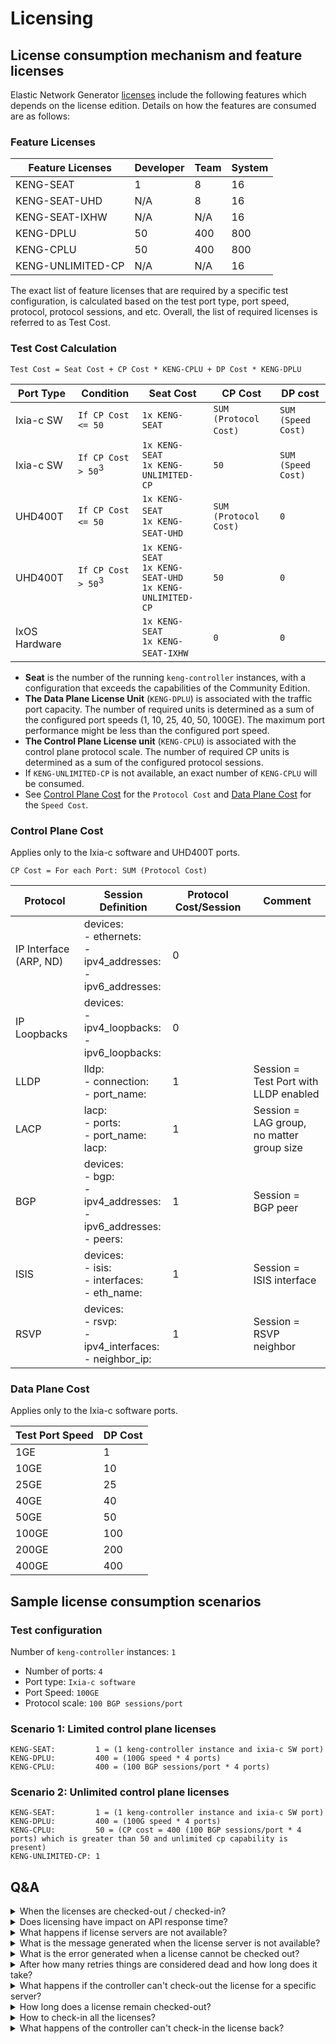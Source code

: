 # Licensing

## License consumption mechanism and feature licenses

Elastic Network Generator [licenses](../licensing.md) include the following features which depends on the license edition. Details on how the features are consumed are as follows:

### Feature Licenses

| Feature Licenses                    | Developer            | Team            | System                 |
|-------------------------------------|----------------------|-----------------|------------------------|
| KENG-SEAT                           | 1                    |  8              |  16                    |
| KENG-SEAT​-UHD                       | N/A                  |  8              |  16                    |
| KENG-SEAT​-IXHW                      | N/A                  |  N/A            |  16                    |
| KENG-DPLU                           | 50                   |  400            |  800                   |
| KENG-CPLU                           | 50                   |  400            |  800                   |
| KENG-UNLIMITED-CP                   | N/A                  |  N/A            |  16                    |

The exact list of feature licenses that are required by a specific test configuration, is calculated based on the test port type, port speed, protocol, protocol sessions, and etc. Overall, the list of required licenses is referred to as Test Cost.

### Test Cost Calculation

```
Test Cost = Seat Cost + CP Cost * KENG-CPLU + DP Cost * KENG-DPLU​
```

| Port Type        | Condition                     | Seat Cost                                                             | CP Cost                            | DP cost                        |
|------------------|-------------------            |-----------------------------------------------------------------------|-------------------------           |---------------                 |
| Ixia-c SW        | `If CP Cost <= 50`            |  `1x KENG-SEAT`                                                       |  `SUM (Protocol Cost)`            ​ |  `SUM (Speed Cost)`            |
| Ixia-c SW        | `If CP Cost > 50`<sup>3</sup> |  `1x KENG-SEAT`<br/>`1x KENG-UNLIMITED-CP`                            |  `50`                              |  `SUM (Speed Cost)`            |
| UHD400T          | `If CP Cost <= 50`​            |  `1x KENG-SEAT`​<br/>`1x KENG-SEAT-UHD`​                                |  `SUM (Protocol Cost)​`             |  `0`                           |
| UHD400T          | `If CP Cost > 50`<sup>3</sup> |  `1x KENG-SEAT`<br/>`1x KENG-SEAT-UHD`<br/>`1x KENG-UNLIMITED-CP`     |  `50`                              |  `0`                           |
| IxOS Hardware    |                               |  `1x KENG-SEAT`<br/>`1x KENG-SEAT-IXHW`​                               |  `0`                               |  `0`                           |

- **Seat** is the number of the running `keng-controller` instances, with a configuration that exceeds the capabilities of the Community Edition.
- **The Data Plane License Unit** (`KENG-DPLU`) is associated with the traffic port capacity.
The number of required units is determined as a sum of the configured port speeds (1, 10, 25, 40, 50, 100GE). The maximum port performance might be less than the configured port speed.
- **The Control Plane License unit** (`KENG-CPLU`) is associated with the control plane protocol scale. The number of required CP units is determined as a sum of the configured protocol sessions.
- If `KENG-UNLIMITED-CP` is not available, an exact number of `KENG-CPLU` will be consumed.
- See [Control Plane Cost](#control-plane-cost) for the `Protocol Cost` and [Data Plane Cost](#data-plane-cost) for the `Speed Cost`.

### Control Plane Cost

Applies only to the Ixia-c software and UHD400T ports.

```
CP Cost = For each Port: SUM (Protocol Cost)
```

| Protocol                     | Session Definition                                                                       | Protocol Cost/Session | Comment                                   |
|------------------------------|-----------------------------------------                                                 |-----------------------|-----------------------                    |
| IP Interface (ARP, ND)       | devices: <br /> - ethernets: <br /> - ipv4_addresses:<br />  - ipv6_addresses:           |  0                    |                                           |
| IP Loopbacks​                 | devices: <br /> - ipv4_loopbacks:<br />  - ipv6_loopbacks:                               |  0                    |                                           |
| LLDP​                         | lldp: <br /> - connection:<br />  - port_name:                                           |  1                    | Session = Test Port with LLDP enabled     |
| LACP                         | lacp: <br /> - ports:<br />  - port_name: <br /> lacp:                                   |  1                    | Session = LAG group, no matter group size​ |
| BGP                          | devices: <br /> - bgp: <br /> - ipv4_addresses:<br />  - ipv6_addresses: <br />- peers:​  | 1                     | Session = BGP peer                        |
| ISIS                         | devices: <br /> - isis: <br /> - interfaces:<br />  - eth_name: ​                         | 1                     | Session = ISIS interface                  |
| RSVP                         | devices: <br /> - rsvp: <br /> - ipv4_interfaces:<br />  - neighbor_ip: ​                 | 1                     | Session = RSVP neighbor​                   |

### Data Plane Cost

Applies only to the Ixia-c software ports.

| Test Port Speed        | DP Cost         |
|------------------------|-----------------|
| 1GE                    | 1               |
| 10GE                   | 10              |
| 25GE                   | 25              |
| 40GE                   | 40              |
| 50GE                   | 50              |
| 100GE                  | 100             |
| 200GE                  | 200             |
| 400GE                  | 400             |

## Sample license consumption scenarios

### Test configuration

Number of `keng-controller` instances: `1`

* Number of ports: `4`
* Port type: `Ixia-c software`
* Port Speed: `100GE`
* Protocol scale: `100 BGP sessions/port`

### Scenario 1: Limited control plane licenses

```
KENG-SEAT:         1 = (1 keng-controller instance and ixia-c SW port)
KENG-DPLU:         400 = (100G speed * 4 ports)
KENG-CPLU:         400 = (100 BGP sessions/port * 4 ports)
```

### Scenario 2: Unlimited control plane licenses

```
KENG-SEAT:         1 = (1 keng-controller instance and ixia-c SW port)
KENG-DPLU:         400 = (100G speed * 4 ports)
KENG-CPLU:         50 = (CP cost = 400 (100 BGP sessions/port * 4 ports) which is greater than 50 and unlimited cp capability is present)
KENG-UNLIMITED-CP: 1
```

## Q&A

<details>
<summary>When the licenses are checked-out / checked-in?</summary>
<br>
The license check-out/check-in mechanism in the keng-controller works as follows:</br>

1. Calculate the Test Cost. For example,  Test Cost = N.</br>
2. Based on the calculation performed in step (1), check-out the licenses at the time of the OTG SetConfig API call.</br>
3. Execute the test if license check-out is successful.</br>
4. For the next configuration, calculate Test Cost, For example, Test Cost = M.</br>

```
if M == N:
    - keng-controller will not have any communication with license servers
else if M > N:
    - keng-controller will not check-in licenses
    - it will attempt to check-out required additional licenses
else if M < N:
    - keng-controller will check-in surplus of the licenses
```
</details>

<details>
<summary>Does licensing have impact on API response time?</summary>
<br>
On the timing aspect, the entire license check-out/check-in mechanism works concurrently with the control plane and the data plane configurations in the ports during the OTG SetConfig operation. Therefore, potentially there is a minimal impact in the OTG SetConfig API response time. If the license server is on a remote site from the controller, the OTG SetConfig API response time might get impacted due to the network latency.
</details>

<details>
<summary>What happens if license servers are not available?</summary>
<br>
The keng-controller can work with up to 4 license servers. The controller tries to connect to all the license servers during the startup. If none of them is available, the controller capabilities are reduced to the Community Edition. After that, a background routine is initiated to make recurrent attempts to connect the configured license servers in 30 second intervals. <br />

Once the controller is able to establish a connection with any of the license servers, for any new configuration beyond capabilities of the Community Edition, the keng-controller will try to check-out a license from the license server with which the connection is established. <br />
</details>

<details>
<summary>What is the message generated when the license server is not available?</summary>
<br>
When a configured license server is not reachable, the log message with error code 13 is generated by the keng-controller:</br>
<br>
"level":"warn","ctx":"impl/licensing","Not all license server could be reached":"code: 13 ...error details... "
</details>

<details>
<summary>What is the error generated when a license cannot be checked out?</summary>
<br>
There are two possible scenarios when the license cannot checkout.<br>
<br>
Scenario 1: Any of the license servers does not have the adequate license features that are required for the test configuration. It will throw an error with the error code 13 and the following error message:<br>
<br>
Current configuration requires following additional license feature(s): {...details...} which is not available in configured license server(s): {...details...} Available license feature(s) in license-server(s) are {...details...}.
<br>
<br>
Scenario 2: Previously active license server is no longer available/reachable. It will throw an error with the error code 13 and the following error message:<br>
<br>
issue consuming license from server ...address...: rpc error: code = DeadlineExceeded desc = context deadline exceeded
<br>
</details>

<details>
<summary>After how many retries things are considered dead and how long does it take?</summary>
<br>
The controller will keep probing the list of license servers that are supplied at the time in the background routine in every 30 seconds during the controller lifetime.
</details>

<details>
<summary>What happens if the controller can't check-out the license for a specific server?</summary>
<br>
The keng-controller will attempt to check out licenses from the next available license server in the configured list.
</details>

<details>
<summary>How long does a license remain checked-out?</summary>
<br>
For the duration of the current test configuration, the license will remain checked-out. Once the new test configuration is applied that doesn't require the license, the license will be checked-in.
</details>

<details>
<summary>How to check-in all the licenses?</summary>
<br>
To check-in all the licenses, apply an empty configuration. Alternatively, gracefully stop the keng-controller container.
</details>

<details>
<summary>What happens of the controller can't check-in the license back?</summary>
<br>
There is a keep-alive mechanism between the controller and the license server. If the controller crashes, is forcefully stopped, or lost the connection to the license server, the licenses will be automatically checked-in after 5 minutes of keep-alive inactivity.
</details>
